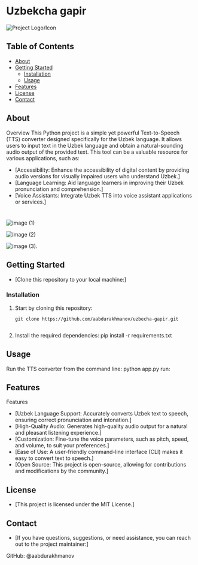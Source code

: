 # Uzbekcha gapir

![Project Logo/Icon](link_to_project_logo.png)

## Table of Contents

- [About](#about)
- [Getting Started](#getting-started)
  - [Installation](#installation)
  - [Usage](#usage)
- [Features](#features)
- [License](#license)
- [Contact](#contact)

## About
Overview
This Python project is a simple yet powerful Text-to-Speech (TTS) converter designed specifically for the Uzbek language. It allows users to input text in the Uzbek language and obtain a natural-sounding audio output of the provided text. This tool can be a valuable resource for various applications, such as:

- [Accessibility: Enhance the accessibility of digital content by providing audio versions for visually impaired users who understand Uzbek.]
- [Language Learning: Aid language learners in improving their Uzbek pronunciation and comprehension.]
- [Voice Assistants: Integrate Uzbek TTS into voice assistant applications or services.]

# 
![image](https://user-images.githubusercontent.com/76531073/178923882-1548d681-efd4-4469-9979-5bc48fea69cd.png)
(1)

![image](https://user-images.githubusercontent.com/76531073/178923741-80e6723f-2454-430f-8431-f299da22ff08.png)
(2)

![image](https://user-images.githubusercontent.com/76531073/178924042-b142ead2-85bb-4d4c-8c95-da8c5c20412e.png)
(3).

## Getting Started

- [Clone this repository to your local machine:]

### Installation

1. Start by cloning this repository:

   ```shell
   git clone https://github.com/aabdurakhmanov/uzbecha-gapir.git
   

2. Install the required dependencies:
   pip install -r requirements.txt

## Usage
  Run the TTS converter from the command line:
  python app.py run:

## Features
  Features 
- [Uzbek Language Support: Accurately converts Uzbek text to speech, ensuring correct pronunciation and intonation.]
- [High-Quality Audio: Generates high-quality audio output for a natural and pleasant listening experience.]
- [Customization: Fine-tune the voice parameters, such as pitch, speed, and volume, to suit your preferences.]
- [Ease of Use: A user-friendly command-line interface (CLI) makes it easy to convert text to speech.]
- [Open Source: This project is open-source, allowing for contributions and modifications by the community.]


## License
  - [This project is licensed under the MIT License.]

## Contact
  - [If you have questions, suggestions, or need assistance, you can reach out to the project maintainer:]
  
  GitHub: @aabdurakhmanov






